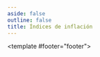 ```yaml
---
aside: false
outline: false
title: Índices de inflación
---
```


<script setup>
import { useRoute } from 'vitepress'

const route = useRoute()
</script>

<OAOperation operation-id="get-finanzas-indices-inflacion">

<template #footer="footer">

<!--@include: ./parts/get-finanzas-indices-inflacion-footer.md -->

</template>

</OAOperation>
